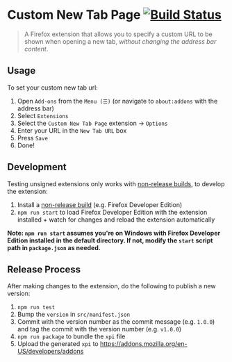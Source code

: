 # Custom New Tab Page [![Build Status](https://travis-ci.org/MethodGrab/firefox-custom-new-tab-page.svg?branch=master)](https://travis-ci.org/MethodGrab/firefox-custom-new-tab-page)
> A Firefox extension that allows you to specify a custom URL to be shown when opening a new tab, _without changing the address bar content_.


## Usage
To set your custom new tab url:
1. Open `Add-ons` from the `Menu (☰)` (or navigate to `about:addons` with the address bar)
1. Select `Extensions`
1. Select the `Custom New Tab Page` extension → `Options`
1. Enter your URL in the `New Tab URL` box
1. Press `Save`
1. Done!


## Development

Testing unsigned extensions only works with [non-release builds](https://developer.mozilla.org/en-US/Add-ons/WebExtensions/Getting_started_with_web-ext#Testing_unsigned_extensions), to develop the extension:
1. Install a [non-release build](https://developer.mozilla.org/en-US/Add-ons/WebExtensions/Getting_started_with_web-ext#Testing_unsigned_extensions) (e.g. Firefox Developer Edition)
1. `npm run start` to load Firefox Developer Edition with the extension installed + watch for changes and reload the extension automatically

**Note: `npm run start` assumes you're on Windows with Firefox Developer Edition installed in the default directory. If not, modify the `start` script path in `package.json` as needed.**


## Release Process

After making changes to the extension, do the following to publish a new version:

1. `npm run test`
1. Bump the `version` in `src/manifest.json`
1. Commit with the version number as the commit message (e.g. `1.0.0`) and tag the commit with the version number (e.g. `v1.0.0`)
1. `npm run package` to bundle the `xpi` file
1. Upload the generated `xpi` to https://addons.mozilla.org/en-US/developers/addons

